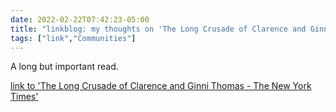 ```yaml
---
date: 2022-02-22T07:42:23-05:00
title: "linkblog: my thoughts on 'The Long Crusade of Clarence and Ginni Thomas - The New York Times'"
tags: ["link","Communities"]
---
```

A long but important read.
 
[link to 'The Long Crusade of Clarence and Ginni Thomas - The New York Times'](https://www.nytimes.com/2022/02/22/magazine/clarence-ginni-thomas.html)
